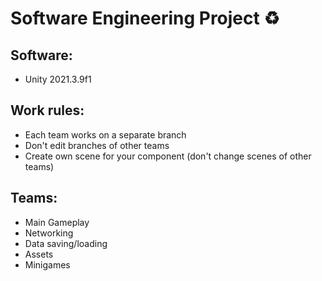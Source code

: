 # Software Engineering Project ♻️
## Software:
- Unity 2021.3.9f1

## Work rules:
- Each team works on a separate branch
- Don't edit branches of other teams
- Create own scene for your component (don't change scenes of other teams)

## Teams:
- Main Gameplay
- Networking
- Data saving/loading
- Assets
- Minigames
